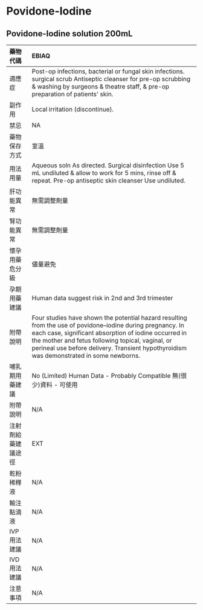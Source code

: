 # Povidone-Iodine

## Povidone-Iodine solution 200mL

| 藥物代碼 | EBIAQ |
| :--- | :--- |
| 適應症 | Post-op infections, bacterial or fungal skin infections. surgical scrub Antiseptic cleanser for pre-op scrubbing & washing by surgeons & theatre staff, & pre-op preparation of patients' skin. |
| 副作用 | Local irritation \(discontinue\). |
| 禁忌 | NA |
| 藥物保存方式 | 室溫 |
| 用法用量 | Aqueous soln As directed. Surgical disinfection Use 5 mL undiluted & allow to work for 5 mins, rinse off & repeat. Pre-op antiseptic skin cleanser Use undiluted. |
| 肝功能異常 | 無需調整劑量 |
| 腎功能異常 | 無需調整劑量 |
| 懷孕用藥危分級 | 儘量避免 |
| 孕期用藥建議 | Human data suggest risk in 2nd and 3rd trimester |
| 附帶說明 | Four studies have shown the potential hazard resulting from the use of povidone–iodine during pregnancy. In each case, significant absorption of iodine occurred in the mother and fetus following topical, vaginal, or perineal use before delivery. Transient hypothyroidism was demonstrated in some newborns. |
| 哺乳期用藥建議 | No \(Limited\) Human Data - Probably Compatible 無\(很少\)資料 - 可使用 |
| 附帶說明 | N/A |
| 注射劑給藥建議途徑 | EXT |
| 乾粉稀釋液 | N/A |
| 輸注點滴液 | N/A |
| IVP 用法建議 | N/A |
| IVD 用法建議 | N/A |
| 注意事項 | N/A |

